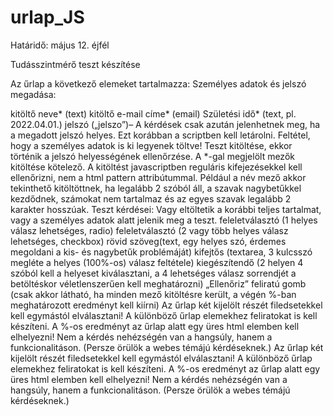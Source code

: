 # urlap_JS
Határidő: május 12. éjfél

Tudásszintmérő teszt készítése

Az űrlap a következő elemeket tartalmazza: Személyes adatok és jelszó megadása:

kitöltő neve* (text)
kitöltő e-mail címe* (email)
Születési idő* (text, pl. 2022.04.01.)
jelszó („jelszo”)– A kérdések csak azután jelenhetnek meg, ha a megadott jelszó helyes. Ezt korábban a scriptben kell letárolni. Feltétel, hogy a személyes adatok is ki legyenek töltve!
Teszt kitöltése, ekkor történik a jelszó helyességének ellenőrzése. A *-gal megjelölt mezők kitöltése kötelező. A kitöltést javascriptben reguláris kifejezésekkel kell ellenőrizni, nem a html pattern attribútummal. Például a név mező akkor tekinthető kitöltöttnek, ha legalább 2 szóból áll, a szavak nagybetűkkel kezdődnek, számokat nem tartalmaz és az egyes szavak legalább 2 karakter hosszúak. Teszt kérdései: Vagy eltöltetik a korábbi teljes tartalmat, vagy a személyes adatok alatt jelenik meg a teszt.
feleletválasztó (1 helyes válasz lehetséges, radio)
feleletválasztó (2 vagy több helyes válasz lehetséges, checkbox)
rövid szöveg(text, egy helyes szó, érdemes megoldani a kis- és nagybetűk problémáját)
kifejtős (textarea, 3 kulcsszó megléte a helyes (100%-os) válasz feltétele)
kiegészítendő (2 helyen 4 szóból kell a helyeset kiválasztani, a 4 lehetséges válasz sorrendjét a betöltéskor véletlenszerűen kell meghatározni)
„Ellenőriz” feliratú gomb (csak akkor látható, ha minden mező kitöltésre került, a végén %-ban meghatározott eredményt kell kiírni) Az űrlap két kijelölt részét filedsetekkel kell egymástól elválasztani! A különböző űrlap elemekhez feliratokat is kell készíteni. A %-os eredményt az űrlap alatt egy üres html elemben kell elhelyezni! Nem a kérdés nehézségén van a hangsúly, hanem a funkcionalitáson. (Persze örülök a webes témájú kérdéseknek.)
Az űrlap két kijelölt részét filedsetekkel kell egymástól elválasztani! A különböző űrlap elemekhez feliratokat is kell készíteni. A %-os eredményt az űrlap alatt egy üres html elemben kell elhelyezni! Nem a kérdés nehézségén van a hangsúly, hanem a funkcionalitáson. (Persze örülök a webes témájú kérdéseknek.)

